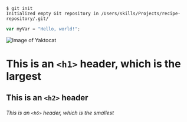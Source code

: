 ```
$ git init
Initialized empty Git repository in /Users/skills/Projects/recipe-repository/.git/
```
``` javascript
var myVar = "Hello, world!";
```
![Image of Yaktocat](https://octodex.github.com/images/yaktocat.png)
# This is an `<h1>` header, which is the largest

## This is an `<h2>` header

###### This is an `<h6>` header, which is the smallest
